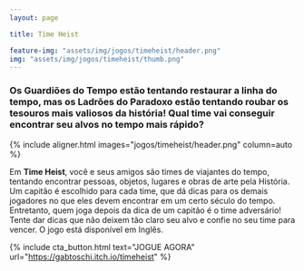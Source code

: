 ```yaml
---
layout: page

title: Time Heist

feature-img: "assets/img/jogos/timeheist/header.png"
img: "assets/img/jogos/timeheist/thumb.png"
---
```


### Os Guardiões do Tempo estão tentando restaurar a linha do tempo, mas os Ladrões do Paradoxo estão tentando roubar os tesouros mais valiosos da história! Qual time vai conseguir encontrar seu alvos no tempo mais rápido?

{% include aligner.html images="jogos/timeheist/header.png" column=auto %}

Em **Time Heist**, você e seus amigos são times de viajantes do tempo, tentando encontrar pessoas, objetos, lugares e obras de arte pela História. Um capitão é escolhido para cada time, que dá dicas para os demais jogadores no que eles devem encontrar em um certo século do tempo. Entretanto, quem joga depois da dica de um capitão é o time adversário! Tente dar dicas que não deixem tão claro seu alvo e confie no seu time para vencer. O jogo está disponível em Inglês.

{% include cta_button.html text="JOGUE AGORA" url="https://gabtoschi.itch.io/timeheist" %}